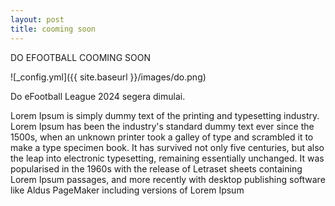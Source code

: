 ```yaml
---
layout: post
title: cooming soon
---
```


DO EFOOTBALL COOMING SOON

![_config.yml]({{ site.baseurl }}/images/do.png)

Do eFootball League 2024 segera dimulai.

Lorem Ipsum is simply dummy text of the printing and typesetting industry. Lorem Ipsum has been the industry's standard dummy text ever since the 1500s, when an unknown printer took a galley of type and scrambled it to make a type specimen book. It has survived not only five centuries, but also the leap into electronic typesetting, remaining essentially unchanged. It was popularised in the 1960s with the release of Letraset sheets containing Lorem Ipsum passages, and more recently with desktop publishing software like Aldus PageMaker including versions of Lorem Ipsum
